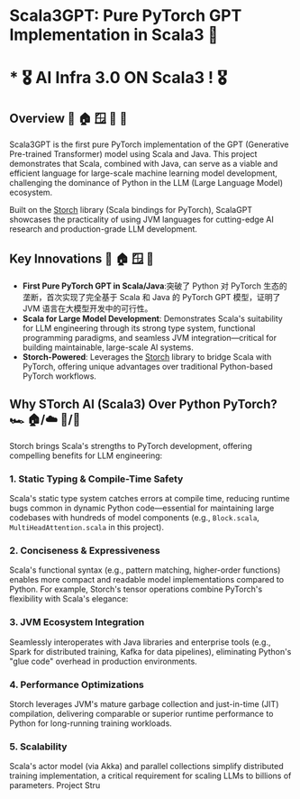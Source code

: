 # Scala3GPT: Pure PyTorch GPT Implementation in Scala3 🌟

# *                        🎖️ AI Infra 3.0 ON Scala3 ! 🎖️ 

## Overview  📇 🏠 🪟 🍎 🐧
Scala3GPT is the first pure PyTorch implementation of the GPT (Generative Pre-trained Transformer) model using Scala and Java. This project demonstrates that Scala, combined with Java, can serve as a viable and efficient language for large-scale machine learning model development, challenging the dominance of Python in the LLM (Large Language Model) ecosystem.

Built on the [Storch](https://github.com/mullerhai/storch) library (Scala bindings for PyTorch), ScalaGPT showcases the practicality of using JVM languages for cutting-edge AI research and production-grade LLM development.


## Key Innovations 🐍 🏠 🪟 🐧
- **First Pure PyTorch GPT in Scala/Java**:突破了 Python 对 PyTorch 生态的垄断，首次实现了完全基于 Scala 和 Java 的 PyTorch GPT 模型，证明了 JVM 语言在大模型开发中的可行性。
- **Scala for Large Model Development**: Demonstrates Scala's suitability for LLM engineering through its strong type system, functional programming paradigms, and seamless JVM integration—critical for building maintainable, large-scale AI systems.
- **Storch-Powered**: Leverages the [Storch](https://github.com/mullerhai/storch) library to bridge Scala with PyTorch, offering unique advantages over traditional Python-based PyTorch workflows.


## Why STorch AI (Scala3) Over Python PyTorch? 🏎 🏠/☁️ 🐧/🍎
Storch brings Scala's strengths to PyTorch development, offering compelling benefits for LLM engineering:

### 1. **Static Typing & Compile-Time Safety**
Scala's static type system catches errors at compile time, reducing runtime bugs common in dynamic Python code—essential for maintaining large codebases with hundreds of model components (e.g., `Block.scala`, `MultiHeadAttention.scala` in this project).

### 2. **Conciseness & Expressiveness**
Scala's functional syntax (e.g., pattern matching, higher-order functions) enables more compact and readable model implementations compared to Python. For example, Storch's tensor operations combine PyTorch's flexibility with Scala's elegance:

### 3. JVM Ecosystem Integration
   Seamlessly interoperates with Java libraries and enterprise tools (e.g., Spark for distributed training, Kafka for data pipelines), eliminating Python's "glue code" overhead in production environments.

### 4. Performance Optimizations
   Storch leverages JVM's mature garbage collection and just-in-time (JIT) compilation, delivering comparable or superior runtime performance to Python for long-running training workloads.

### 5. Scalability
   Scala's actor model (via Akka) and parallel collections simplify distributed training implementation, a critical requirement for scaling LLMs to billions of parameters.
   Project Stru